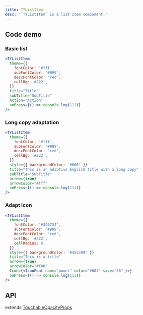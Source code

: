 ```yaml
---
title: TYListItem
desc: '`TYListItem` is a list item component.'
---
```


## Code demo

### Basic list

```jsx
<TYListItem
  theme={{
    fontColor: '#fff',
    subFontColor: '#999',
    descFontColor: 'red',
    cellBg: '#222',
  }}
  title="Title"
  subTitle="SubTitle"
  Action="Action"
  onPress={() => console.log(111)}
/>
```

### Long copy adaptation

```jsx
<TYListItem
  theme={{
    fontColor: '#fff',
    subFontColor: '#999',
    descFontColor: 'red',
    cellBg: '#222',
  }}
  style={{ backgroundColor: '#666' }}
  title="This is an adaptive English title with a long copy"
  subTitle="SubTitle"
  arrow={true}
  arrowColor="#fff"
  onPress={() => console.log(111)}
/>
```

### Adapt Icon

```jsx
<TYListItem
  theme={{
    fontColor: '#346734',
    subFontColor: '#999',
    descFontColor: 'red',
    cellBg: '#222',
    cellRadius: 8,
  }}
  style={{ backgroundColor: '#452389' }}
  title="This is a title"
  arrow={true}
  arrowColor="#f00"
  Icon={<IconFont name="power" color="#00f" size="36" />}
  onPress={() => console.log(111)}
/>
```

## API

extends [TouchableOpacityProps](https://reactnative.dev/docs/touchableopacity#props)

<Props name="TYListItemProps" />
